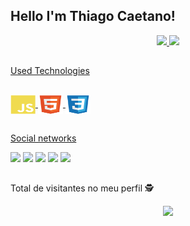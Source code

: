 ##

## Hello I'm Thiago Caetano!


<div align="center">
  <a href="https://github.com/caetanosbr">
  <img height="180rem" src="https://github-readme-stats.vercel.app/api?username=caetanosbr&show_icons=true&theme=dark&include_all_commits=true&count_private=true"/>
  <img height="182rem" src="https://github-readme-stats.vercel.app/api/top-langs/?username=caetanosbr&layout=compact&langs_count=7&theme=dark"/>
</div>
  
  ## 
  Used Technologies
  
 <div style="display: inline_block"><br>
  <img align="center" alt="tk-Js" height="30" width="40" src="https://raw.githubusercontent.com/devicons/devicon/master/icons/javascript/javascript-plain.svg">
  <!--<img align="center" alt="tk-Ts" height="30" width="40" src="https://raw.githubusercontent.com/devicons/devicon/master/icons/typescript/typescript-plain.svg">-->
  <!--<img align="center" alt="Rafa-React" height="30" width="40" src="https://raw.githubusercontent.com/devicons/devicon/master/icons/react/react-original.svg"-->
  <img align="center" alt="tk-HTML" height="30" width="40" src="https://raw.githubusercontent.com/devicons/devicon/master/icons/html5/html5-original.svg">
  <img align="center" alt="tk-CSS" height="30" width="40" src="https://raw.githubusercontent.com/devicons/devicon/master/icons/css3/css3-original.svg">
  <!--<img align="center" alt="tk-Python" height="30" width="40" src="https://raw.githubusercontent.com/devicons/devicon/master/icons/python/python-original.svg">-->
  <!--<img align="center" alt="tk-Csharp" height="30" width="40" src="https://raw.githubusercontent.com/devicons/devicon/master/icons/csharp/csharp-original.svg">-->
</div>

##
Social networks
  
<div> 
  <a href="https://instagram.com/caetanosbr" target="_blank"><img src="https://img.shields.io/badge/-Instagram-%23E4405F?style=for-the-badge&logo=instagram&logoColor=white"  target="_blank" ></a>
  <a href="https://www.twitch.tv/caetanosbr" target="_blank"><img src="https://img.shields.io/badge/Twitch-9146FF?style=for-the-badge&logo=twitch&logoColor=white"  target="_blank"></a>
  <a href="https://discord.com/channels/@me" target="_blank"><img src="https://img.shields.io/badge/Discord-3418DA?style=for-the-badge&logo=discord&logoColor=white" target="_blank"></a>
 <a href = "mailto:caetanosbr@gmail.com"><img src="https://img.shields.io/badge/-Gmail-%23333?style=for-the-badge&logo=gmail&logoColor=white" target="_blank"></a>
  <a href="https://www.linkedin.com/in/caetanosbr" target="_blank"><img src="https://img.shields.io/badge/-LinkedIn-%230077B5?style=for-the-badge&logo=linkedin&logoColor=white" target="_blank"></a> 
 
</div>
  
  ## 
  Total de visitantes no meu perfil :detective: <br>
 <p align="center"> 
   <img alingn="center" src="https://profile-counter.glitch.me/caetanosbr/count.svg" />
 </p>
